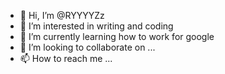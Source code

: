 - 👋 Hi, I’m @RYYYYZz
- 👀 I’m interested in writing and coding
- 🌱 I’m currently learning how to work for google
- 💞️ I’m looking to collaborate on ...
- 📫 How to reach me ...

<!---
RYYYYZz/RYYYYZz is a ✨ special ✨ repository because its `README.md` (this file) appears on your GitHub profile.
You can click the Preview link to take a look at your changes.
--->
